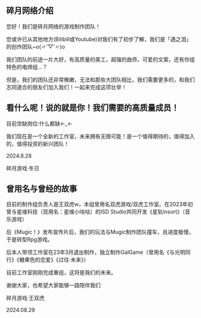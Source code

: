 ## 碎月网络介绍

您好！我们是碎月网络的游戏制作团队！


您或许已从其他地方(Bilibili或Youtube)对我们有了初步了解，我们是「遇之泪」的创作团队~o(〃'▽'〃)o


我们团队的前途一片大好，有高质量的美工，超强的曲师，可爱的文案，还有你组特色的电焊组…？


但是，我们的团队还非常稚嫩，无法和那些大团队相比，我们需要更多的，和我们志同道合的朋友们加入我们！一起来完成这项壮举！


## 看什么呢！说的就是你！我们需要的高质量成员！


目前空缺岗位:什么都缺←_←


我们现在是一个全新的工作室，未来拥有无限可能！是一个值得期待的，值得加入的，值得投资的新兴团队！

2024.8.28


碎月游戏·冬日

## 曾用名与曾经的故事


目前的制作组负责人是王双虎w，本组曾用名双虎游戏/双虎工作室。在2023年初曾与星维科技（现用名：星维小咕咕）的ISD Studio共同开发《星轨Insort》（音乐游戏）


后《Mugic！》发布宣传片后，我们的玩法与Mugic制作团队撞车，且进度极慢，于是转型Rpg游戏。


后本人带领工作室在23年3月退出制作，独立制作GalGame（曾用名《与光明同行》《糖果色的恋爱》《过往·未来》）

目前工作室刚刚完成重组，这将是我们的未来。

谢谢大家，也希望大家能够一路陪伴我们

碎月游戏·王双虎

2024.08.29
